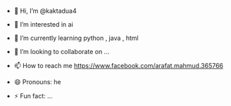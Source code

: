 - 👋 Hi, I’m @kaktadua4
- 👀 I’m interested in ai
- 🌱 I’m currently learning python , java , html 
- 💞️ I’m looking to collaborate on ...
- 📫 How to reach me https://www.facebook.com/arafat.mahmud.365766

- 😄 Pronouns: he
- ⚡ Fun fact: ...

<!---
kaktadua4/kaktadua4 is a ✨ special ✨ repository because its `README.md` (this file) appears on your GitHub profile.
You can click the Preview link to take a look at your changes.
--->

